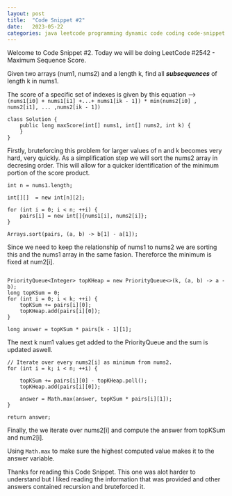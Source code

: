 ```yaml
---
layout: post
title:  "Code Snippet #2"
date:   2023-05-22
categories: java leetcode programming dynamic code coding code-snippet
---
```


Welcome to Code Snippet #2. Today we will be doing LeetCode #2542 - Maximum Sequence Score.


Given two arrays (num1, nums2) and a length k, find all ***subsequences*** of length k in nums1.

The score of a specific set of indexes is given by this equation -->
`(nums1[i0] + nums1[i1] +...+ nums1[ik - 1]) * min(nums2[i0] , nums2[i1], ... ,nums2[ik - 1])`


```
class Solution {
    public long maxScore(int[] nums1, int[] nums2, int k) {
    }
}
```

Firstly, bruteforcing this problem for larger values of n and k becomes very hard, very quickly. As a simplification step we will sort the nums2 array in decresing order. This will allow for a quicker identification of the minimum portion of the score product. 

```
int n = nums1.length;

int[][]  = new int[n][2];

for (int i = 0; i < n; ++i) {
    pairs[i] = new int[]{nums1[i], nums2[i]};
}

Arrays.sort(pairs, (a, b) -> b[1] - a[1]);
```

Since we need to keep the relationship of nums1 to nums2 we are sorting this and the nums1 array in the same fasion. Thereforce the minimum is fixed at num2[i].

```

PriorityQueue<Integer> topKHeap = new PriorityQueue<>(k, (a, b) -> a - b);
long topKSum = 0;
for (int i = 0; i < k; ++i) {
    topKSum += pairs[i][0];
    topKHeap.add(pairs[i][0]);
}

long answer = topKSum * pairs[k - 1][1];

```

The next k num1 values get added to the PriorityQueue and the sum is updated aswell.

```        
// Iterate over every nums2[i] as minimum from nums2.
for (int i = k; i < n; ++i) {

    topKSum += pairs[i][0] - topKHeap.poll();
    topKHeap.add(pairs[i][0]);
    
    answer = Math.max(answer, topKSum * pairs[i][1]);
}

return answer;
```

Finally, the we iterate over nums2[i] and compute the answer from topKSum and num2[i].

Using `Math.max` to make sure the highest computed value makes it to the answer variable.


Thanks for reading this Code Snippet. This one was alot harder to understand but I liked reading the information that was provided and other answers contained recursion and bruteforced it.
